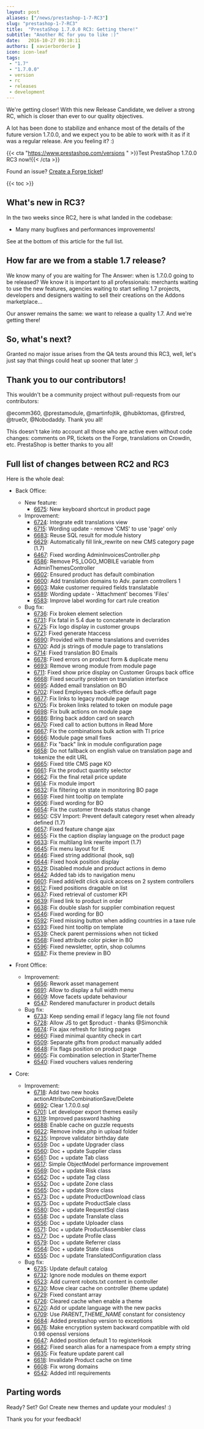 ```yaml
---
layout: post
aliases: ["/news/prestashop-1-7-RC3"]
slug: "prestashop-1-7-RC3"
title:  "PrestaShop 1.7.0.0 RC3: Getting there!"
subtitle: "Another RC for you to like :)"
date:   2016-10-27 09:10:11
authors: [ xavierborderie ]
icon: icon-leaf
tags:
 - "1.7"
 - "1.7.0.0"
 - version
 - rc
 - releases
 - development
---
```


We're getting closer! With this new Release Candidate, we deliver a strong RC, which is closer than ever to our quality objectives.

A lot has been done to stabilize and enhance most of the details of the future version 1.7.0.0, and we expect you to be able to work with it as if it was a regular release. Are you feeling it? :)

{{< cta "https://www.prestashop.com/versions " >}}Test PrestaShop 1.7.0.0 RC3 now!{{< /cta >}}

Found an issue? [Create a Forge ticket](http://forge.prestashop.com/secure/CreateIssue%21default.jspa?selectedProjectId=11322&issuetype=1)!


{{< toc >}}

 
## What's new in RC3?

In the two weeks since RC2, here is what landed in the codebase:

 * Many many bugfixes and performances improvements!

See at the bottom of this article for the full list.


## How far are we from a stable 1.7 release?

We know many of you are waiting for The Answer: when is 1.7.0.0 going to be released? We know it is important to all professionals: merchants waiting to use the new features, agencies waiting to start selling 1.7 projects, developers and designers waiting to sell their creations on the Addons marketplace...

Our answer remains the same: we want to release a quality 1.7. And we're getting there!


## So, what's next?

Granted no major issue arises from the QA tests around this RC3, well, let's just say that things could heat up sooner that later ;)

## Thank you to our contributors!

This wouldn't be a community project without pull-requests from our contributors:

@ecomm360, @prestamodule, @martinfojtik, @hubiktomas, @firstred, @true0r, @Nobodaddy. Thank you all!

This doesn't take into account all those who are active even without code changes: comments on PR, tickets on the Forge, translations on Crowdin, etc. PrestaShop is better thanks to you all!


## Full list of changes between RC2 and RC3

Here is the whole deal:

 - Back Office:
   - New feature:
     - [6675](https://github.com/PrestaShop/PrestaShop/pull/6675): New keyboard shortcut in product page
   - Improvement:
     - [6724](https://github.com/PrestaShop/PrestaShop/pull/6724): Integrate edit translations view
     - [6715](https://github.com/PrestaShop/PrestaShop/pull/6715): Wording update - remove 'CMS' to use 'page' only
     - [6683](https://github.com/PrestaShop/PrestaShop/pull/6683): Reuse SQL result for module history
     - [6629](https://github.com/PrestaShop/PrestaShop/pull/6629): Automatically fill link_rewrite on new CMS category page (1.7)
     - [6467](https://github.com/PrestaShop/PrestaShop/pull/6467): Fixed wording AdminInvoicesController.php
     - [6586](https://github.com/PrestaShop/PrestaShop/pull/6586): Remove PS_LOGO_MOBILE variable from AdminThemesController
     - [6602](https://github.com/PrestaShop/PrestaShop/pull/6602): Ensured product has default combination
     - [6600](https://github.com/PrestaShop/PrestaShop/pull/6600): Add translation domains to Adv. param controllers 1
     - [6603](https://github.com/PrestaShop/PrestaShop/pull/6603): Make customer required fields translatable
     - [6589](https://github.com/PrestaShop/PrestaShop/pull/6589): Wording update - 'Attachment' becomes 'Files'
     - [6583](https://github.com/PrestaShop/PrestaShop/pull/6583): Improve label wording for cart rule creation
   - Bug fix:
     - [6736](https://github.com/PrestaShop/PrestaShop/pull/6736): Fix broken element selection
     - [6731](https://github.com/PrestaShop/PrestaShop/pull/6731): Fix fatal in 5.4 due to concatenate in declaration
     - [6725](https://github.com/PrestaShop/PrestaShop/pull/6725): Fix logo display in customer groups
     - [6721](https://github.com/PrestaShop/PrestaShop/pull/6721): Fixed generate htaccess
     - [6690](https://github.com/PrestaShop/PrestaShop/pull/6690): Provided with theme translations and overrides
     - [6700](https://github.com/PrestaShop/PrestaShop/pull/6700): Add js strings of module page to translations
     - [6714](https://github.com/PrestaShop/PrestaShop/pull/6714): Fixed translation BO Emails
     - [6678](https://github.com/PrestaShop/PrestaShop/pull/6678): Fixed errors on product form & duplicate menu
     - [6693](https://github.com/PrestaShop/PrestaShop/pull/6693): Remove wrong module from module page
     - [6711](https://github.com/PrestaShop/PrestaShop/pull/6711): Fixed show price display on Customer Groups back office
     - [6668](https://github.com/PrestaShop/PrestaShop/pull/6668): Fixed security problem on translation interface
     - [6695](https://github.com/PrestaShop/PrestaShop/pull/6695): Added email translation on BO
     - [6702](https://github.com/PrestaShop/PrestaShop/pull/6702): Fixed Employees back-office default page
     - [6677](https://github.com/PrestaShop/PrestaShop/pull/6677): Fix links to legacy module page
     - [6705](https://github.com/PrestaShop/PrestaShop/pull/6705): Fix broken links related to token on module page
     - [6698](https://github.com/PrestaShop/PrestaShop/pull/6698): Fix bulk actions on module page
     - [6686](https://github.com/PrestaShop/PrestaShop/pull/6686): Bring back addon card on search
     - [6670](https://github.com/PrestaShop/PrestaShop/pull/6670): Fixed call to action buttons in Read More
     - [6667](https://github.com/PrestaShop/PrestaShop/pull/6667): Fix the combinations bulk action with TI price
     - [6666](https://github.com/PrestaShop/PrestaShop/pull/6666): Module page small fixes
     - [6687](https://github.com/PrestaShop/PrestaShop/pull/6687): Fix "back" link in module configuration page
     - [6658](https://github.com/PrestaShop/PrestaShop/pull/6658): Do not fallback on english value on translation page and tokenize the edit URL
     - [6665](https://github.com/PrestaShop/PrestaShop/pull/6665): Fixed title CMS page KO
     - [6661](https://github.com/PrestaShop/PrestaShop/pull/6661): Fix the product quantity selector
     - [6662](https://github.com/PrestaShop/PrestaShop/pull/6662): Fix the final retail price update
     - [6614](https://github.com/PrestaShop/PrestaShop/pull/6614): Fix module import
     - [6632](https://github.com/PrestaShop/PrestaShop/pull/6632): Fix filtering on state in monitoring BO page
     - [6659](https://github.com/PrestaShop/PrestaShop/pull/6659): Fixed hint tooltip on template
     - [6606](https://github.com/PrestaShop/PrestaShop/pull/6606): Fixed wording for BO
     - [6654](https://github.com/PrestaShop/PrestaShop/pull/6654): Fix the customer threads status change
     - [6650](https://github.com/PrestaShop/PrestaShop/pull/6650): CSV Import: Prevent default category reset when already defined (1.7)
     - [6657](https://github.com/PrestaShop/PrestaShop/pull/6657): Fixed feature change ajax
     - [6655](https://github.com/PrestaShop/PrestaShop/pull/6655): Fix the caption display language on the product page
     - [6633](https://github.com/PrestaShop/PrestaShop/pull/6633): Fix multilang link rewrite import (1.7)
     - [6645](https://github.com/PrestaShop/PrestaShop/pull/6645): Fix menu layout for IE
     - [6646](https://github.com/PrestaShop/PrestaShop/pull/6646): Fixed string additional (hook, sql)
     - [6644](https://github.com/PrestaShop/PrestaShop/pull/6644): Fixed hook position display
     - [6529](https://github.com/PrestaShop/PrestaShop/pull/6529): Disabled module and product actions in demo
     - [6642](https://github.com/PrestaShop/PrestaShop/pull/6642): Added tab ids to navigation menu
     - [6601](https://github.com/PrestaShop/PrestaShop/pull/6601): Fixed add/edit click quick access on 2 system controllers
     - [6612](https://github.com/PrestaShop/PrestaShop/pull/6612): Fixed positions dragable on list
     - [6637](https://github.com/PrestaShop/PrestaShop/pull/6637): Fixed retrieval of customer KPI
     - [6639](https://github.com/PrestaShop/PrestaShop/pull/6639): Fixed link to product in order
     - [6638](https://github.com/PrestaShop/PrestaShop/pull/6638): Fix double slash for supplier combination request
     - [6546](https://github.com/PrestaShop/PrestaShop/pull/6546): Fixed wording for BO
     - [6592](https://github.com/PrestaShop/PrestaShop/pull/6592): Fixed missing button when adding countries in a taxe rule
     - [6593](https://github.com/PrestaShop/PrestaShop/pull/6593): Fixed hint tooltip on template
     - [6539](https://github.com/PrestaShop/PrestaShop/pull/6539): Check parent permissions when not ticked
     - [6568](https://github.com/PrestaShop/PrestaShop/pull/6568): Fixed attribute color picker in BO
     - [6596](https://github.com/PrestaShop/PrestaShop/pull/6596): Fixed newsletter, optin, shop columns
     - [6587](https://github.com/PrestaShop/PrestaShop/pull/6587): Fix theme preview in BO

 - Front Office:
   - Improvement:
     - [6656](https://github.com/PrestaShop/PrestaShop/pull/6656): Rework asset management
     - [6691](https://github.com/PrestaShop/PrestaShop/pull/6691): Allow to display a full width menu
     - [6609](https://github.com/PrestaShop/PrestaShop/pull/6609): Move facets update behaviour
     - [6547](https://github.com/PrestaShop/PrestaShop/pull/6547): Rendered manufacturer in product details
   - Bug fix:
     - [6733](https://github.com/PrestaShop/PrestaShop/pull/6733): Keep sending email if legacy lang file not found
     - [6728](https://github.com/PrestaShop/PrestaShop/pull/6728): Allow JS to get $product - thanks @Simonchik
     - [6674](https://github.com/PrestaShop/PrestaShop/pull/6674): Fix ajax refresh for listing pages
     - [6660](https://github.com/PrestaShop/PrestaShop/pull/6660): Fixed minimal quantity check in cart
     - [6509](https://github.com/PrestaShop/PrestaShop/pull/6509): Separate gifts from product manually added
     - [6648](https://github.com/PrestaShop/PrestaShop/pull/6648): Fix flags position on product page
     - [6605](https://github.com/PrestaShop/PrestaShop/pull/6605): Fix combination selection in StarterTheme
     - [6540](https://github.com/PrestaShop/PrestaShop/pull/6540): Fixed vouchers values rendering

 - Core:
   - Improvement:
     - [6718](https://github.com/PrestaShop/PrestaShop/pull/6718): Add two new hooks actionAttributeCombinationSave/Delete
     - [6692](https://github.com/PrestaShop/PrestaShop/pull/6692): Clear 1.7.0.0.sql
     - [6701](https://github.com/PrestaShop/PrestaShop/pull/6701): Let developer export themes easily
     - [6319](https://github.com/PrestaShop/PrestaShop/pull/6319): Improved password hashing
     - [6688](https://github.com/PrestaShop/PrestaShop/pull/6688): Enable cache on guzzle requests
     - [6622](https://github.com/PrestaShop/PrestaShop/pull/6622): Remove index.php in upload folder
     - [6235](https://github.com/PrestaShop/PrestaShop/pull/6235): Improve validator birthday date
     - [6559](https://github.com/PrestaShop/PrestaShop/pull/6559): Doc + update Upgrader class
     - [6560](https://github.com/PrestaShop/PrestaShop/pull/6560): Doc + update Supplier class
     - [6561](https://github.com/PrestaShop/PrestaShop/pull/6561): Doc + update Tab class
     - [6617](https://github.com/PrestaShop/PrestaShop/pull/6617): Simple ObjectModel performance improvement
     - [6569](https://github.com/PrestaShop/PrestaShop/pull/6569): Doc + update Risk class
     - [6562](https://github.com/PrestaShop/PrestaShop/pull/6562): Doc + update Tag class
     - [6552](https://github.com/PrestaShop/PrestaShop/pull/6552): Doc + update Zone class
     - [6565](https://github.com/PrestaShop/PrestaShop/pull/6565): Doc + update Store class
     - [6573](https://github.com/PrestaShop/PrestaShop/pull/6573): Doc + update ProductDownload class
     - [6575](https://github.com/PrestaShop/PrestaShop/pull/6575): Doc + update ProductSale class
     - [6580](https://github.com/PrestaShop/PrestaShop/pull/6580): Doc + update RequestSql class
     - [6558](https://github.com/PrestaShop/PrestaShop/pull/6558): Doc + update Translate class
     - [6556](https://github.com/PrestaShop/PrestaShop/pull/6556): Doc + update Uploader class
     - [6571](https://github.com/PrestaShop/PrestaShop/pull/6571): Doc + update ProductAssembler class
     - [6577](https://github.com/PrestaShop/PrestaShop/pull/6577): Doc + update Profile class
     - [6579](https://github.com/PrestaShop/PrestaShop/pull/6579): Doc + update Referrer class
     - [6564](https://github.com/PrestaShop/PrestaShop/pull/6564): Doc + update State class
     - [6555](https://github.com/PrestaShop/PrestaShop/pull/6555): Doc + update TranslatedConfiguration class
   - Bug fix:
     - [6735](https://github.com/PrestaShop/PrestaShop/pull/6735): Update default catalog
     - [6732](https://github.com/PrestaShop/PrestaShop/pull/6732): Ignore node modules on theme export
     - [6523](https://github.com/PrestaShop/PrestaShop/pull/6523): Add current robots.txt content in controller
     - [6730](https://github.com/PrestaShop/PrestaShop/pull/6730): Move clear cache on controller (theme update)
     - [6729](https://github.com/PrestaShop/PrestaShop/pull/6729): Fixed constant array
     - [6726](https://github.com/PrestaShop/PrestaShop/pull/6726): Cleared cache when enable a theme
     - [6720](https://github.com/PrestaShop/PrestaShop/pull/6720): Add or update language with the new packs
     - [6709](https://github.com/PrestaShop/PrestaShop/pull/6709): Use _PARENT_THEME_NAME_ constant for consistency
     - [6684](https://github.com/PrestaShop/PrestaShop/pull/6684): Added prestashop version to exceptions
     - [6676](https://github.com/PrestaShop/PrestaShop/pull/6676): Make encryption system backward compatible with old 0.98 openssl versions
     - [6647](https://github.com/PrestaShop/PrestaShop/pull/6647): Added position default 1 to registerHook
     - [6682](https://github.com/PrestaShop/PrestaShop/pull/6682): Fixed search alias for a namespace from a empty string
     - [6635](https://github.com/PrestaShop/PrestaShop/pull/6635): Fix feature update parent call
     - [6618](https://github.com/PrestaShop/PrestaShop/pull/6618): Invalidate Product cache on time
     - [6608](https://github.com/PrestaShop/PrestaShop/pull/6608): Fix wrong domains
     - [6542](https://github.com/PrestaShop/PrestaShop/pull/6542): Added intl requirements


## Parting words

Ready? Set? Go! Create new themes and update your modules! :)

Thank you for your feedback!


